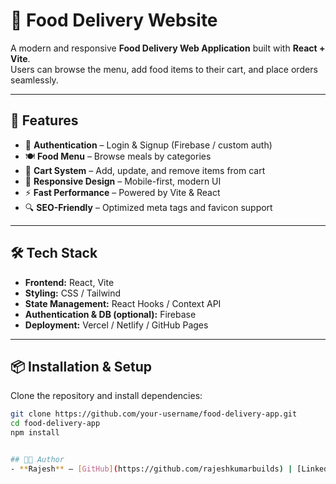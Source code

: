 # 🍔 Food Delivery Website

A modern and responsive **Food Delivery Web Application** built with **React + Vite**.  
Users can browse the menu, add food items to their cart, and place orders seamlessly.  

---

## 🚀 Features

- 🔑 **Authentication** – Login & Signup (Firebase / custom auth)  
- 🍽️ **Food Menu** – Browse meals by categories  
- 🛒 **Cart System** – Add, update, and remove items from cart  
- 📱 **Responsive Design** – Mobile-first, modern UI  
- ⚡ **Fast Performance** – Powered by Vite & React  
- 🔍 **SEO-Friendly** – Optimized meta tags and favicon support  

---

## 🛠️ Tech Stack

- **Frontend:** React, Vite  
- **Styling:** CSS / Tailwind  
- **State Management:** React Hooks / Context API  
- **Authentication & DB (optional):** Firebase  
- **Deployment:** Vercel / Netlify / GitHub Pages  

---

## 📦 Installation & Setup

Clone the repository and install dependencies:

```bash
git clone https://github.com/your-username/food-delivery-app.git
cd food-delivery-app
npm install


## 👨‍💻 Author
- **Rajesh** – [GitHub](https://github.com/rajeshkumarbuilds) | [LinkedIn](https://linkedin.com/in/rajesh-builds)
